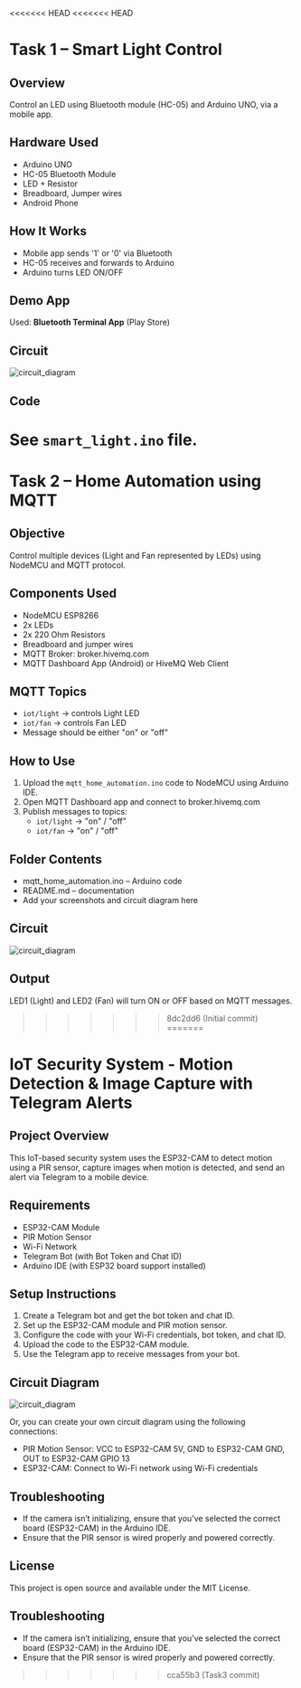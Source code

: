 <<<<<<< HEAD
<<<<<<< HEAD
# Task 1 – Smart Light Control

## Overview
Control an LED using Bluetooth module (HC-05) and Arduino UNO, via a mobile app.

## Hardware Used
- Arduino UNO
- HC-05 Bluetooth Module
- LED + Resistor
- Breadboard, Jumper wires
- Android Phone

## How It Works
- Mobile app sends '1' or '0' via Bluetooth
- HC-05 receives and forwards to Arduino
- Arduino turns LED ON/OFF

## Demo App
Used: **Bluetooth Terminal App** (Play Store)

## Circuit
![circuit_diagram](circuit_diagram.png)

## Code
See `smart_light.ino` file.
=======
# Task 2 – Home Automation using MQTT

## Objective
Control multiple devices (Light and Fan represented by LEDs) using NodeMCU and MQTT protocol.

## Components Used
- NodeMCU ESP8266
- 2x LEDs
- 2x 220 Ohm Resistors
- Breadboard and jumper wires
- MQTT Broker: broker.hivemq.com
- MQTT Dashboard App (Android) or HiveMQ Web Client

## MQTT Topics
- `iot/light` → controls Light LED
- `iot/fan` → controls Fan LED
- Message should be either "on" or "off"

## How to Use
1. Upload the `mqtt_home_automation.ino` code to NodeMCU using Arduino IDE.
2. Open MQTT Dashboard app and connect to broker.hivemq.com
3. Publish messages to topics:
   - `iot/light` → "on" / "off"
   - `iot/fan` → "on" / "off"

## Folder Contents
- mqtt_home_automation.ino – Arduino code
- README.md – documentation
- Add your screenshots and circuit diagram here

## Circuit
![circuit_diagram](Circuit.png)

## Output
LED1 (Light) and LED2 (Fan) will turn ON or OFF based on MQTT messages.
>>>>>>> 8dc2dd6 (Initial commit)
=======
# IoT Security System - Motion Detection & Image Capture with Telegram Alerts

## Project Overview
This IoT-based security system uses the ESP32-CAM to detect motion using a PIR sensor, capture images when motion is detected, and send an alert via Telegram to a mobile device.

## Requirements
* ESP32-CAM Module
* PIR Motion Sensor
* Wi-Fi Network
* Telegram Bot (with Bot Token and Chat ID)
* Arduino IDE (with ESP32 board support installed)

## Setup Instructions
1. Create a Telegram bot and get the bot token and chat ID.
2. Set up the ESP32-CAM module and PIR motion sensor.
3. Configure the code with your Wi-Fi credentials, bot token, and chat ID.
4. Upload the code to the ESP32-CAM module.
5. Use the Telegram app to receive messages from your bot.

## Circuit Diagram
![circuit_diagram](circuit_diagram.png)

Or, you can create your own circuit diagram using the following connections:

* PIR Motion Sensor: VCC to ESP32-CAM 5V, GND to ESP32-CAM GND, OUT to ESP32-CAM GPIO 13
* ESP32-CAM: Connect to Wi-Fi network using Wi-Fi credentials

## Troubleshooting
* If the camera isn’t initializing, ensure that you’ve selected the correct board (ESP32-CAM) in the Arduino IDE.
* Ensure that the PIR sensor is wired properly and powered correctly.

## License
This project is open source and available under the MIT License.

## Troubleshooting
- If the camera isn’t initializing, ensure that you’ve selected the correct board (ESP32-CAM) in the Arduino IDE.
- Ensure that the PIR sensor is wired properly and powered correctly.

>>>>>>> cca55b3 (Task3 commit)
